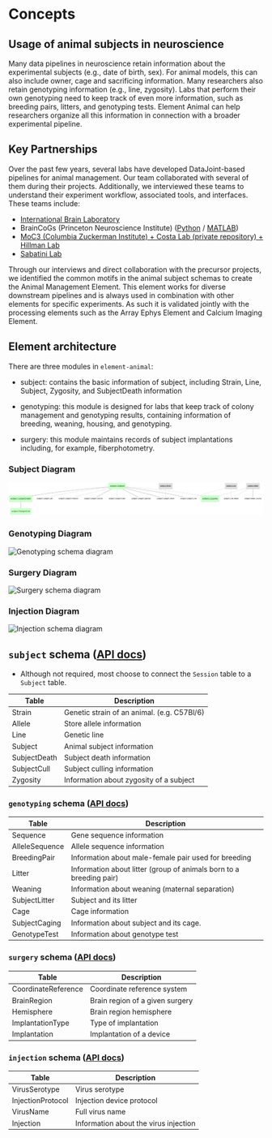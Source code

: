 # Concepts

## Usage of animal subjects in neuroscience

Many data pipelines in neuroscience retain information about the experimental subjects
(e.g., date of birth, sex). For animal models, this can also include owner, cage and
sacrificing information. Many researchers also retain genotyping information (e.g.,
line, zygosity). Labs that perform their own genotyping need to keep track of even more
information, such as breeding pairs, litters, and genotyping tests. Element Animal can
help researchers organize all this information in connection with a broader experimental
pipeline.

## Key Partnerships

Over the past few years, several labs have developed DataJoint-based pipelines for
animal management. Our team collaborated with several of them during their projects.
Additionally, we interviewed these teams to understand their experiment workflow,
associated tools, and interfaces. These teams include:

- [International Brain Laboratory](https://github.com/int-brain-lab/IBL-pipeline)
- BrainCoGs (Princeton Neuroscience Institute)
  ([Python](https://github.com/BrainCOGS/U19-pipeline_python) / [MATLAB](https://github.com/BrainCOGS/U19-pipeline-matlab))
- [MoC3 (Columbia Zuckerman Institute) + Costa Lab (private repository) + Hillman Lab](https://github.com/ZuckermanBrain/datajoint-hillman)
- [Sabatini Lab](https://github.com/bernardosabatinilab/sabatini-datajoint-pipeline)

Through our interviews and direct collaboration with the precursor projects, we
identified the common motifs in the animal subject schemas to create the Animal
Management Element. This element works for diverse downstream pipelines and is always
used in combination with other elements for specific experiments. As such it is
validated jointly with the processing elements such as the Array Ephys Element and
Calcium Imaging Element.

## Element architecture

There are three modules in `element-animal`:

- subject: contains the basic information of subject, including Strain, Line, Subject,
  Zygosity, and SubjectDeath information

- genotyping: this module is designed for labs that keep track of colony management and
  genotyping results, containing information of breeding, weaning, housing, and
  genotyping.

- surgery: this module maintains records of subject implantations including, for
  example, fiberphotometry.

### Subject Diagram

![Subject schema diagram](https://raw.githubusercontent.com/datajoint/element-animal/main/images/subject_diagram.svg)

### Genotyping Diagram

![Genotyping schema diagram](https://raw.githubusercontent.com/datajoint/element-animal/main/images/genotyping_diagram.svg)

### Surgery Diagram

![Surgery schema diagram](https://raw.githubusercontent.com/datajoint/element-animal/main/images/surgery_diagram.svg)

### Injection Diagram

![Injection schema diagram](https://raw.githubusercontent.com/datajoint/element-animal/main/images/injection_diagram.svg)

## `subject` schema ([API docs](https://datajoint.com/docs/elements/element-animal/api/element_animal/subject))

- Although not required, most choose to connect the `Session` table to a `Subject` table.

| Table        | Description                                 |
| ------------ | ------------------------------------------- |
| Strain       | Genetic strain of an animal. (e.g. C57Bl/6) |
| Allele       | Store allele information                    |
| Line         | Genetic line                                |
| Subject      | Animal subject information                  |
| SubjectDeath | Subject death information                   |
| SubjectCull  | Subject culling information                 |
| Zygosity     | Information about zygosity of a subject     |

### `genotyping` schema ([API docs](https://datajoint.com/docs/elements/element-animal/api/element_animal/genotyping))

| Table          | Description                                                         |
| -------------- | ------------------------------------------------------------------- |
| Sequence       | Gene sequence information                                           |
| AlleleSequence | Allele sequence information                                         |
| BreedingPair   | Information about male-female pair used for breeding                |
| Litter         | Information about litter (group of animals born to a breeding pair) |
| Weaning        | Information about weaning (maternal separation)                     |
| SubjectLitter  | Subject and its litter                                              |
| Cage           | Cage information                                                    |
| SubjectCaging  | Information about subject and its cage.                             |
| GenotypeTest   | Information about genotype test                                     |

### `surgery` schema ([API docs](https://datajoint.com/docs/elements/element-animal/api/element_animal/surgery))

| Table               | Description                                                    |
| ------------------- | -------------------------------------------------------------- |
| CoordinateReference | Coordinate reference system                                    |
| BrainRegion         | Brain region of a given surgery                                |
| Hemisphere          | Brain region hemisphere                                        |
| ImplantationType    | Type of implantation                                           |
| Implantation        | Implantation of a device                                       |

### `injection` schema ([API docs](https://datajoint.com/docs/elements/element-animal/api/element_animal/injection))

| Table               | Description                                                    |
| ------------------- | -------------------------------------------------------------- |
| VirusSerotype       | Virus serotype                                                 |
| InjectionProtocol   | Injection device protocol                                      |
| VirusName           | Full virus name                                                |
| Injection           | Information about the virus injection                          |
